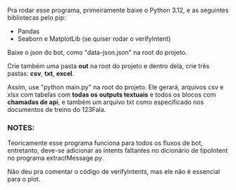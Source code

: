 Pra rodar esse programa, primeiramente baixe o Python 3.12, e as seguintes bibliotecas pelo pip:

- Pandas
- Seaborn e MatplotLib (se quiser rodar o verifyIntent)

Baixe o json do bot, como "data-json.json" na root do projeto.

Crie também uma pasta **out** na root do projeto e dentro dela, crie três pastas: **csv**, **txt**, **excel**.

Assim, use "python main.py" na root do projeto.
Ele gerará, arquivos csv e xlsx com tabelas com **todas os outputs textuais** e todos os blocos com **chamadas de api**, e também um arquivo txt como específicado nos documentos de treino do 123Fala.

### NOTES:

Teoricamente esse programa funciona para todos os fluxos de bot, entretanto, deve-se adicionar as intents faltantes no dicionário de tipoIntent no programa extractMessage.py.

Não deu pra comentar o código de verifyIntents, mas ele não é essencial para o plot.
